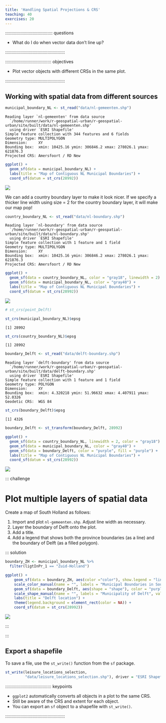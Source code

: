 ```yaml
---
title: 'Handling Spatial Projections & CRS'
teaching: 40
exercises: 20
---
```




:::::::::::::::::::::::::::::::::::::: questions 

- What do I do when vector data don’t line up?

::::::::::::::::::::::::::::::::::::::::::::::::

::::::::::::::::::::::::::::::::::::: objectives

- Plot vector objects with different CRSs in the same plot.

::::::::::::::::::::::::::::::::::::::::::::::::

## Working with spatial data from different sources


```r
municipal_boundary_NL <- st_read("data/nl-gemeenten.shp")
```

```{.output}
Reading layer `nl-gemeenten' from data source 
  `/home/runner/work/r-geospatial-urban/r-geospatial-urban/site/built/data/nl-gemeenten.shp' 
  using driver `ESRI Shapefile'
Simple feature collection with 344 features and 6 fields
Geometry type: MULTIPOLYGON
Dimension:     XY
Bounding box:  xmin: 10425.16 ymin: 306846.2 xmax: 278026.1 ymax: 621876.3
Projected CRS: Amersfoort / RD New
```


```r
ggplot() +
  geom_sf(data = municipal_boundary_NL) +
  labs(title = "Map of Contiguous NL Municipal Boundaries") +
  coord_sf(datum = st_crs(28992))
```

<img src="fig/12-handling-spatial-projection-and-crs-rendered-unnamed-chunk-2-1.png" style="display: block; margin: auto;" />

We can add a country boundary layer to make it look nicer. If we specify a thicker line width using size = 2 for the country boundary layer, it will make our map pop!


```r
country_boundary_NL <- st_read("data/nl-boundary.shp")
```

```{.output}
Reading layer `nl-boundary' from data source 
  `/home/runner/work/r-geospatial-urban/r-geospatial-urban/site/built/data/nl-boundary.shp' 
  using driver `ESRI Shapefile'
Simple feature collection with 1 feature and 1 field
Geometry type: MULTIPOLYGON
Dimension:     XY
Bounding box:  xmin: 10425.16 ymin: 306846.2 xmax: 278026.1 ymax: 621876.3
Projected CRS: Amersfoort / RD New
```


```r
ggplot() +
  geom_sf(data = country_boundary_NL, color = "gray18", linewidth = 2) +
  geom_sf(data = municipal_boundary_NL, color = "gray40") +
  labs(title = "Map of Contiguous NL Municipal Boundaries") +
  coord_sf(datum = st_crs(28992))
```

<img src="fig/12-handling-spatial-projection-and-crs-rendered-unnamed-chunk-4-1.png" style="display: block; margin: auto;" />


```r
# st_crs(point_Delft)
```


```r
st_crs(municipal_boundary_NL)$epsg
```

```{.output}
[1] 28992
```


```r
st_crs(country_boundary_NL)$epsg
```

```{.output}
[1] 28992
```


```r
boundary_Delft <- st_read("data/delft-boundary.shp")
```

```{.output}
Reading layer `delft-boundary' from data source 
  `/home/runner/work/r-geospatial-urban/r-geospatial-urban/site/built/data/delft-boundary.shp' 
  using driver `ESRI Shapefile'
Simple feature collection with 1 feature and 1 field
Geometry type: POLYGON
Dimension:     XY
Bounding box:  xmin: 4.320218 ymin: 51.96632 xmax: 4.407911 ymax: 52.0326
Geodetic CRS:  WGS 84
```

```r
st_crs(boundary_Delft)$epsg
```

```{.output}
[1] 4326
```

```r
boundary_Delft <- st_transform(boundary_Delft, 28992)
```


```r
ggplot() +
  geom_sf(data = country_boundary_NL, linewidth = 2, color = "gray18") +
  geom_sf(data = municipal_boundary_NL, color = "gray40") +
  geom_sf(data = boundary_Delft, color = "purple", fill = "purple") +
  labs(title = "Map of Contiguous NL Municipal Boundaries") +
  coord_sf(datum = st_crs(28992))
```

<img src="fig/12-handling-spatial-projection-and-crs-rendered-unnamed-chunk-9-1.png" style="display: block; margin: auto;" />

::: challenge

# Plot multiple layers of spatial data
<!-- 5 minutes -->

Create a map of South Holland as follows:

1. Import and plot `nl-gemeenten.shp`. Adjust line width as necessary.
2. Layer the boundary of Delft onto the plot.
3. Add a title.
4. Add a legend that shows both the province boundaries (as a line) and the boundary of Delft (as a filled polygon).

::: solution


```r
boundary_ZH <- municipal_boundary_NL %>% 
  filter(ligtInPr_1 == "Zuid-Holland")
```


```r
ggplot() +
    geom_sf(data = boundary_ZH, aes(color ="color"), show.legend = "line") +
    scale_color_manual(name = "", labels = "Municipal Boundaries in South Holland", values = c("color" = "gray18")) +
    geom_sf(data = boundary_Delft, aes(shape = "shape"), color = "purple", fill = "purple") +
    scale_shape_manual(name = "", labels = "Municipality of Delft", values = c("shape" = 19)) +
    labs(title = "Delft location") +
    theme(legend.background = element_rect(color = NA)) +
    coord_sf(datum = st_crs(28992))
```

<img src="fig/12-handling-spatial-projection-and-crs-rendered-unnamed-chunk-11-1.png" style="display: block; margin: auto;" />

:::

:::



## Export a shapefile

To save a file, use the `st_write()` function from the `sf` package.


```r
st_write(leisure_locations_selection,
         "data/leisure_locations_selection.shp"), driver = "ESRI Shapefile")
```



::::::::::::::::::::::::::::::::::::: keypoints 

- `ggplot2` automatically converts all objects in a plot to the same CRS.
- Still be aware of the CRS and extent for each object.
- You can export an `sf` object to a shapefile with `st_write()`.

::::::::::::::::::::::::::::::::::::::::::::::::

